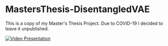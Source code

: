 # MastersThesis-DisentangledVAE

This is a copy of my Master's Thesis Project.
Due to COVID-19 I decided to leave it unpublished. 

[![Video Presentation](https://img.youtube.com/vi/0s-ID0SF0Xc/0.jpg)](https://www.youtube.com/watch?v=0s-ID0SF0Xc)
